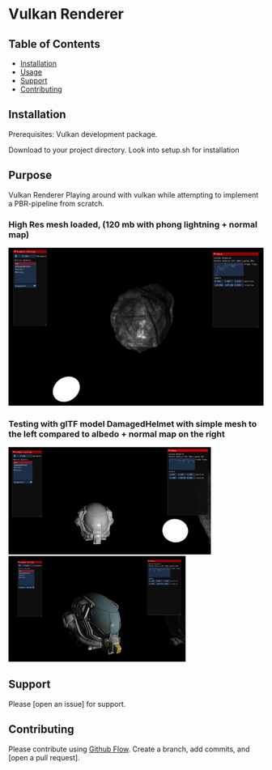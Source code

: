 # Vulkan Renderer


## Table of Contents

- [Installation](#installation)
- [Usage](#usage)
- [Support](#support)
- [Contributing](#contributing)



## Installation
Prerequisites:
Vulkan development package.

Download to your project directory.
Look into setup.sh for installation

## Purpose

Vulkan Renderer
Playing around with vulkan while attempting to implement a PBR-pipeline from scratch.


### High Res mesh loaded, (120 mb with phong lightning + normal map)
  <img src="/Pictures/vulkan_render.png" alt="render" width="900" />


### Testing with glTF model DamagedHelmet with simple mesh to the left compared to albedo + normal map on the right
<p float="center">
  <img src="/Pictures/vulkan_render2.png" alt="render" width="400" />
  <img src="/Pictures/vulkan_render3.png" alt="render" width="350" />
</p>



## Support

Please [open an issue] for support.

## Contributing

Please contribute using [Github Flow](https://guides.github.com/introduction/flow/). Create a branch, add commits, and [open a pull request].
